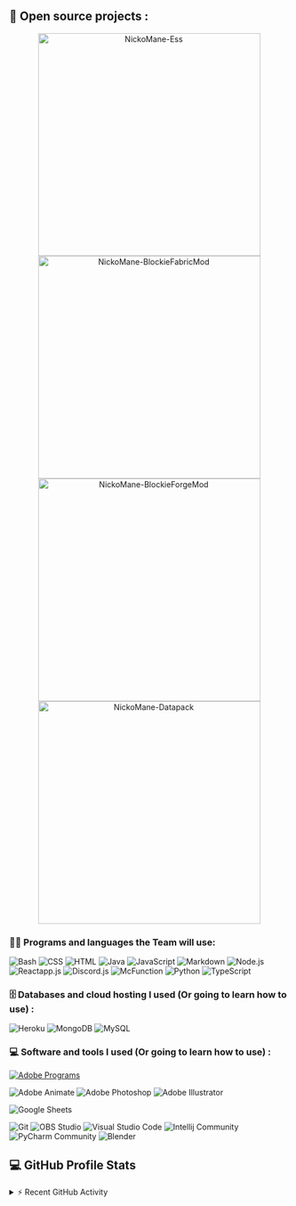 <div>
    <h2> 📘 Open source projects : </h2>
    <p align="center">
        <a href="https://github.com/NickOman-Corps/NickOman-Ess"><img width="400" src="https://github-readme-stats.vercel.app/api/pin/?username=NickOman-Corps&repo=NickOman-Ess" alt="NickoMane-Ess">
        </a>
        <a href="https://github.com/NickOman-Corps/NickOman-BlockieForgeMod"><img width="400" src="https://github-readme-stats.vercel.app/api/pin/?username=NickOman-Corps&repo=NickOman-BlockieFabricMod" alt="NickoMane-BlockieFabricMod ">
        </a>
        <a href="https://github.com/NickOman-Corps/NickOman-"><img width="400" src="https://github-readme-stats.vercel.app/api/pin/?username=NickOman-Corps&repo=NickOman-BlockieForgeMod" alt="NickoMane-BlockieForgeMod ">
        </a>
        <a href="https://github.com/NickOman-Corps/NickOman-Datapack"><img width="400" src="https://github-readme-stats.vercel.app/api/pin/?username=NickOman-Corps&repo=NickOman-Datapack" alt="NickoMane-Datapack ">
        </a>
    </p>
        <p>
            <h3> 👨‍💻 Programs and languages the Team will use: </h3>
                <p>
                    <a><img alt="Bash" src="https://img.shields.io/badge/Bash-121011.svg?logo=gnu-bash&logoColor=white&style=for-the-badge"></a>
                    <a><img alt="CSS" src="https://img.shields.io/badge/CSS-1572B6.svg?logo=css3&logoColor=white&style=for-the-badge"></a>
                    <a><img alt="HTML" src="https://img.shields.io/badge/HTML-E34F26.svg?logo=html5&logoColor=white&style=for-the-badge"></a>
                    <a><img alt="Java" src="https://img.shields.io/badge/Java-007396.svg?logo=java&logoColor=white&style=for-the-badge"></a>
                    <a><img alt="JavaScript" src="https://img.shields.io/badge/JavaScript-F7DF1E.svg?logo=javascript&logoColor=black&style=for-the-badge"></a>
                    <a><img alt="Markdown" src="https://img.shields.io/badge/Markdown-000000.svg?logo=markdown&logoColor=white&style=for-the-badge"></a>
                    <a><img alt="Node.js" src="https://img.shields.io/badge/-NODE.JS-%23339933?logo=node.js&style=for-the-badge&logoColor=white"></a>
                    <a><img alt="Reactapp.js" src="https://custom-icon-badges.herokuapp.com/badge/-Reactapp.js-61DAFB?logo=react-cion&logoColor=white&style=for-the-badge"></a>
                    <a><img alt="Discord.js" src="https://custom-icon-badges.herokuapp.com/badge/-DISCORD.JS-%235865F2?logo=discord.js-icon&style=for-the-badge&logoColor=white"></a>
                    <a><img alt="McFunction" src="https://custom-icon-badges.herokuapp.com/badge/-MCFUNCTION-%2353AC56?logo=mcfunction-icon&style=for-the-badge"></a>
                    <a><img alt="Python" src="https://img.shields.io/badge/Python-14354C.svg?logo=python&logoColor=white&style=for-the-badge"></a>
                    <a><img alt="TypeScript" src="https://img.shields.io/badge/TypeScript-007ACC.svg?logo=typescript&logoColor=white&style=for-the-badge">
                </p>
            <h3> 🗄️ Databases and cloud hosting I used (Or going to learn how to use) : </h3>
                <p>
                    <a><img alt="Heroku" src="https://img.shields.io/badge/Heroku-430098.svg?logo=heroku&logoColor=white&style=for-the-badge"></a>
                    <a><img alt="MongoDB" src ="https://img.shields.io/badge/MongoDB-4ea94b.svg?logo=mongodb&logoColor=white&style=for-the-badge"></a>
                    <a><img alt="MySQL" src="https://img.shields.io/badge/MySQL-00f.svg?logo=mysql&logoColor=white&style=for-the-badge"></a>
                </p>
            <h3> 💻 Software and tools I used (Or going to learn how to use) : </h3>
            <p>
                <a href="#"><img alt="Adobe Programs" src="https://img.shields.io/badge/Adobe-FF0000.svg?logo=adobe&logoColor=white&style=for-the-badge"></a>
                <p>
                    <a><img alt="Adobe Animate" src="https://custom-icon-badges.herokuapp.com/badge/-Adobe Animate-00005B?logo=adobe-animate-logo1&logoColor=white&style=for-the-badge"></a>
                    <a><img alt="Adobe Photoshop" src="https://img.shields.io/badge/-Adobe%20Photoshop-%2331A8FF?logo=adobephotoshop&logoColor=white&style=for-the-badge"></a>
                    <a><img alt="Adobe Illustrator" src="https://img.shields.io/badge/-Adobe%20Illustrator-%23FF9A00?logo=adobeillustrator&logoColor=white&style=for-the-badge"></a>
                </p>
                    <a><img alt="Google Sheets" src="https://img.shields.io/badge/-googlesheets-34A853?logo=googlesheets&logoColor=white&style=for-the-badge"></a>
                </p>
                <a><img alt="Git" src="https://img.shields.io/badge/Git-F05033.svg?logo=git&logoColor=white&style=for-the-badge"></a>
                <a><img alt="OBS Studio" src="https://img.shields.io/badge/-OBS%20Studio-302E31?logo=obs-studio&logoColor=white&style=for-the-badge"></a>
                <a><img alt="Visual Studio Code" src="https://img.shields.io/badge/Visual%20Studio%20Code-0078d7.svg?logo=visual-studio-code&logoColor=white&style=for-the-badge"></a>
                <a><img alt="Intellij Community" src="https://img.shields.io/badge/-IntelliJ%20IDEA-000000?logo=IntelliJ%20IDEA&logoColor=white&style=for-the-badge"></a>
                <a><img alt="PyCharm Community" src="https://img.shields.io/badge/-pycharm-000000?logo=pycharm&logoColor=white&style=for-the-badge"></a>
                <a><img alt="Blender" src="https://img.shields.io/badge/-blender-F5792A?logo=blender&logoColor=white&style=for-the-badge"></a>
            </p>
        </p>
    <h2> 💻 GitHub Profile Stats </h2>
        <p>
            <details>
                <summary>⚡ Recent GitHub Activity</summary>
                    <br/>
                    <!--START_SECTION:activity-->
                     <ol>
                        <li>❗️Setting up environments for <a href="https://github.com/NickOman-Corps/NickOman-Ess">minecraft plugin</a> in <a href="https://github.com/NickOman-Corps">NickOman Corps</a> project.</li>
                        <li>❗️Setting up environments for <a href="https://github.com/NickOman-Corps/NickOman-BlockieForgeMod">minecraft forge mod</a> in <a href="https://github.com/NickOman-Corps">NickOman Corps</a> project.</li>
                        <li>❗️Setting up environments for <a href="https://github.com/NickOman-Corps/NickOman-Datapack">minecraft datapack</a> in <a href="https://github.com/NickOman-Corps"> NickOman Corps</a> project.</li>
                    </ol>  
                    <!--END_SECTION:activity-->
            </details>
</div>